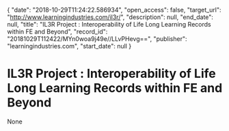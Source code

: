 {
  "date": "2018-10-29T11:24:22.586934", 
  "open_access": false, 
  "target_url": "http://www.learningindustries.com/il3r/", 
  "description": null, 
  "end_date": null, 
  "title": "IL3R Project : Interoperability of Life Long Learning Records within FE and Beyond", 
  "record_id": "20181029T112422/MYn0woa9j49e//LLvPHevg==", 
  "publisher": "learningindustries.com", 
  "start_date": null
}

# IL3R Project : Interoperability of Life Long Learning Records within FE and Beyond

None